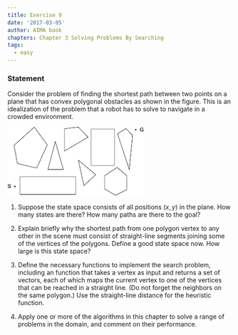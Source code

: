 ```yaml
---
title: Exercise 9
date: '2017-03-05'
author: AIMA book
chapters: Chapter 3 Solving Problems By Searching
tags:
  - easy
---
```


### Statement

Consider the problem of finding the shortest
path between two points on a plane that has convex polygonal obstacles
as shown in the figure. This is an idealization of the problem that a robot has
to solve to navigate in a crowded environment.

[<img src="https://raw.githubusercontent.com/Yefri97/aima-exercise-test/master/figure3-31.png" style="" alt="Figure 3.31" />](https://github.com/yihui/hugo-xmin)

1.  Suppose the state space consists of all positions $(x,y)$ in
    the plane. How many states are there? How many paths are there to
    the goal?

2.  Explain briefly why the shortest path from one polygon vertex to any
    other in the scene must consist of straight-line segments joining
    some of the vertices of the polygons. Define a good state space now.
    How large is this state space?

3.  Define the necessary functions to implement the search problem,
    including an function that takes a vertex as input and returns a set
    of vectors, each of which maps the current vertex to one of the
    vertices that can be reached in a straight line. (Do not forget the
    neighbors on the same polygon.) Use the straight-line distance for
    the heuristic function.

4.  Apply one or more of the algorithms in this chapter to solve a range
    of problems in the domain, and comment on their performance.
